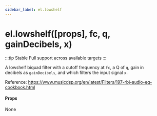 ```yaml
---
sidebar_label: el.lowshelf
---
```


# el.lowshelf([props], fc, q, gainDecibels, x)

:::tip Stable
Full support across available targets
:::

A lowshelf biquad filter with a cutoff frequency at `fc`, a Q of `q`, gain in decibels as `gainDecibels`, and which
filters the input signal `x`.

Reference: https://www.musicdsp.org/en/latest/Filters/197-rbj-audio-eq-cookbook.html

#### Props

None

